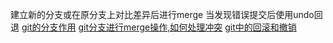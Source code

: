 建立新的分支或在原分支上对比差异后进行merge
当发现错误提交后使用undo回退
[git的分支作用](https://www.youtube.com/watch?v=cdBFxeSvD2Q)
[git分支进行merge操作,如何处理冲突](https://www.youtube.com/watch?v=l0Gz7if7_TI)
[git中的回滚和撤销](https://www.youtube.com/watch?v=kCp1cTjaE0o)